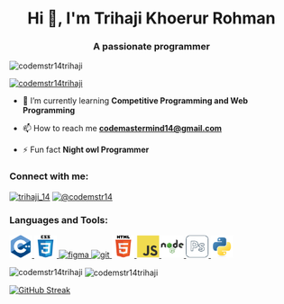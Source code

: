 <h1 align="center">Hi 👋, I'm Trihaji Khoerur Rohman</h1>
<h3 align="center">A passionate programmer</h3>

<p align="left"> <img src="https://komarev.com/ghpvc/?username=codemstr14trihaji&label=Profile%20views&color=0e75b6&style=flat" alt="codemstr14trihaji" /> </p>

<p align="left"> <a href="https://github.com/ryo-ma/github-profile-trophy"><img src="https://github-profile-trophy.vercel.app/?username=codemstr14trihaji" alt="codemstr14trihaji" /></a> </p>

- 🌱 I’m currently learning **Competitive Programming and Web Programming**

- 📫 How to reach me **codemastermind14@gmail.com**

- ⚡ Fun fact **Night owl Programmer**

<h3 align="left">Connect with me:</h3>
<p align="left">
<a href="https://stackoverflow.com/users/trihaji_14" target="blank"><img align="center" src="https://raw.githubusercontent.com/rahuldkjain/github-profile-readme-generator/master/src/images/icons/Social/stack-overflow.svg" alt="trihaji_14" height="30" width="40" /></a>
<a href="https://www.hackerrank.com/@codemstr14" target="blank"><img align="center" src="https://raw.githubusercontent.com/rahuldkjain/github-profile-readme-generator/master/src/images/icons/Social/hackerrank.svg" alt="@codemstr14" height="30" width="40" /></a>
</p>

<h3 align="left">Languages and Tools:</h3>
<p align="left"> <a href="https://www.w3schools.com/cpp/" target="_blank" rel="noreferrer"> <img src="https://raw.githubusercontent.com/devicons/devicon/master/icons/cplusplus/cplusplus-original.svg" alt="cplusplus" width="40" height="40"/> </a> <a href="https://www.w3schools.com/css/" target="_blank" rel="noreferrer"> <img src="https://raw.githubusercontent.com/devicons/devicon/master/icons/css3/css3-original-wordmark.svg" alt="css3" width="40" height="40"/> </a> <a href="https://www.figma.com/" target="_blank" rel="noreferrer"> <img src="https://www.vectorlogo.zone/logos/figma/figma-icon.svg" alt="figma" width="40" height="40"/> </a> <a href="https://git-scm.com/" target="_blank" rel="noreferrer"> <img src="https://www.vectorlogo.zone/logos/git-scm/git-scm-icon.svg" alt="git" width="40" height="40"/> </a> <a href="https://www.w3.org/html/" target="_blank" rel="noreferrer"> <img src="https://raw.githubusercontent.com/devicons/devicon/master/icons/html5/html5-original-wordmark.svg" alt="html5" width="40" height="40"/> </a> <a href="https://developer.mozilla.org/en-US/docs/Web/JavaScript" target="_blank" rel="noreferrer"> <img src="https://raw.githubusercontent.com/devicons/devicon/master/icons/javascript/javascript-original.svg" alt="javascript" width="40" height="40"/> </a> <a href="https://nodejs.org" target="_blank" rel="noreferrer"> <img src="https://raw.githubusercontent.com/devicons/devicon/master/icons/nodejs/nodejs-original-wordmark.svg" alt="nodejs" width="40" height="40"/> </a> <a href="https://www.photoshop.com/en" target="_blank" rel="noreferrer"> <img src="https://raw.githubusercontent.com/devicons/devicon/master/icons/photoshop/photoshop-line.svg" alt="photoshop" width="40" height="40"/> </a> <a href="https://www.python.org" target="_blank" rel="noreferrer"> <img src="https://raw.githubusercontent.com/devicons/devicon/master/icons/python/python-original.svg" alt="python" width="40" height="40"/> </a> </p>

<p><img align="left" src="https://github-readme-stats.vercel.app/api/top-langs?username=codemstr14trihaji&show_icons=true&locale=en&layout=compact" alt="codemstr14trihaji" /></p>

<p>&nbsp;<img align="center" src="https://github-readme-stats.vercel.app/api?username=codemstr14trihaji&show_icons=true&locale=en" alt="codemstr14trihaji" /></p>

<a href="https://git.io/streak-stats"><img src="https://github-readme-streak-stats.herokuapp.com?user=CodeMstr14Trihaji" alt="GitHub Streak" /></a>

